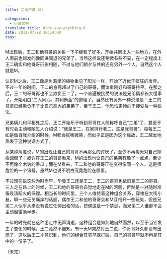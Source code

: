 ```yaml
---
title: 二话不说（8）

categories:
  - 小说文字
translate_title: dont-say-anything-8
date: 2011-07-28 10:14:00
tags:
---
```


M出现后，王二和他哥哥的关系一下子缓和了好多，开始共同出入一些地方，在外人面前也越发的像同进同退的兄弟了。当然这样说还稍微有些不妥，在一定程度上王二确实和他哥哥形影相随，不过与他们朝夕与共的还有另外一个人，自然这个人就是M。

认识M之后，王二像是角落里的植物重见了阳光一样，开始了近似于疯狂的发育。不过一年的时间，王二的身高超过了自己的哥哥，而体重刚好和哥哥持平。在那之后，王二的哥哥再也不会欺负王二了。一个普遍被接受的说法是兄弟俩都长大懂事了，开始明白“二人同心，其利断金”的道理了。当然还有另外一种说法是：王二的哥哥已经欺负不了比自己高大的弟弟了，至于王二，他恐怕更倾向于接受后一种说法。

兄弟俩儿和平相处之后，王二开始乐于听到哥哥在人前称呼自己“二弟”了，甚至于有时会主动和陌生人介绍说：“我是王二，在家排行老二，这是我哥哥”。每每王二如是做自我介绍的时候，M都会抿嘴微笑，而似乎正是因为这个缘故，王二越发地热衷于这种说话方式了。

从某种角度说，M的出现让自己的哥哥不再那么的讨厌了，至少不再每天对自己揶揄调侃了；或许在王二的哥哥看来，M的出现也让自己的弟弟有趣了一点点，至少不再像个木讷的呆瓜；而在M看来，王二和他的哥哥正在变得像同一个人，这是很危险的一个讯号，虽然M也说不明白究竟危险在哪里。

不过现在说这些为时尚早，毕竟王二还是王二，王二的哥哥也依旧是王二的哥哥。三人走在路上的时候，王二和他的哥哥会自觉地走在M的两侧，俨然是一对随时准备赴汤蹈火的保镖。相当长的时间里，三个人维持着这种组合关系，穿梭在大街小巷，聊一些无关痛痒的话题，偶尔王二和他的哥哥会和M互相开一些玩笑，但是兄弟二人似乎从来没有说过任何出格的话，仿佛这是一个禁忌，而兄弟二人谁都不会主动越雷池半步。

一年的时光就在这种游走中无声消逝，这种组合是如此地自然而然，以至于当它发生了变化的时候，王二竟然不自知。有一天M突然对王二说，你哥哥好久都没有出现了，这以后王二才意识到，他们的组合其实早就打破，自己的哥哥早就不再是其中的一份子了。

（未完）